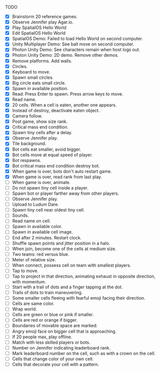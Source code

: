 TODO
- [x] Brainstorm 20 reference games.
- [x] Observe Jennifer play Agar.io.
- [x] Play SpatialOS Hello World
- [x] Edit SpatialOS Hello World
- [x] SpatialOS Demo: Failed to load Hello World on second computer.
- [x] Unity Multiplayer Demo:  See ball move on second computer.
- [x] Photon Unity Demo:  See characters remain when host logs out.
- [x] Photon Unity Demo:  2D demo.  Remove other demos.
- [x] Remove platforms.  Add walls.
- [x] Circles.
- [x] Keyboard to move.
- [x] Spawn small circles.
- [x] Big circle eats small circle.
- [x] Spawn in available position.
- [x] Read:  Press Enter to spawn.  Press arrow keys to move.
- [x] Read name.
- [x] 20 cells.  When a cell is eaten, another one appears.
- [x] Instead of destroy, deactivate eaten object.
- [x] Camera follow.
- [x] Post game, show size rank.
- [x] Critical mass end condition.
- [x] Spawn tiny cells after a delay.
- [x] Observe Jennifer play.
- [x] Tile background.
- [x] Bot cells eat smaller, avoid bigger.
- [x] Bot cells move at equal speed of player.
- [x] Bot respawns.
- [x] Bot critical mass end condition destroy bot.
- [x] When game is over, bots don't auto restart game.
- [x] When game is over, read rank from last play.
- [ ] When game is over, animate.
- [ ] Do not spawn tiny cell inside a player.
- [ ] Spawn bot or player farther away from other players.
- [ ] Observe Jennifer play.
- [ ] Upload to Ludum Dare.
- [ ] Spawn tiny cell near oldest tiny cell.
- [ ] Sounds.
- [ ] Read name on cell.
- [ ] Spawn in available color.
- [ ] Spawn in available cell image.
- [ ] End after 2 minutes.  Restart clock.
- [ ] Shuffle spawn points and jitter position in a halo.
- [ ] When join, become one of the cells at medium size.
- [ ] Two teams:  red versus blue.
- [ ] Meter of relative size.
- [ ] When connect, possess cell on team with smallest players.
- [ ] Tap to move.
- [ ] Tap to project in that direction, animating exhaust in opposite direction, with momentum.
- [ ] Start with a trail of dots and a finger tapping at the dot.
- [ ] Trails of dots to train maneuvering.
- [ ] Some smaller cells fleeing with fearful emoji facing their direction.
- [ ] Cells are same color.
- [ ] Wrap world.
- [ ] Cells are green or blue or pink if smaller.
- [ ] Cells are red or orange if bigger.
- [ ] Boundaries of movable space are marked.
- [ ] Angry emoji face on bigger cell that is approaching.
- [ ] If 20 people max, play offline.
- [ ] Match with less skilled players or bots.
- [ ] Number on Jennifer indicating leaderboard rank.
- [ ] Mark leaderboard number on the cell, such as with a crown on the cell.
- [ ] Cells that change color of your own cell.
- [ ] Cells that decorate your cell with a pattern.
